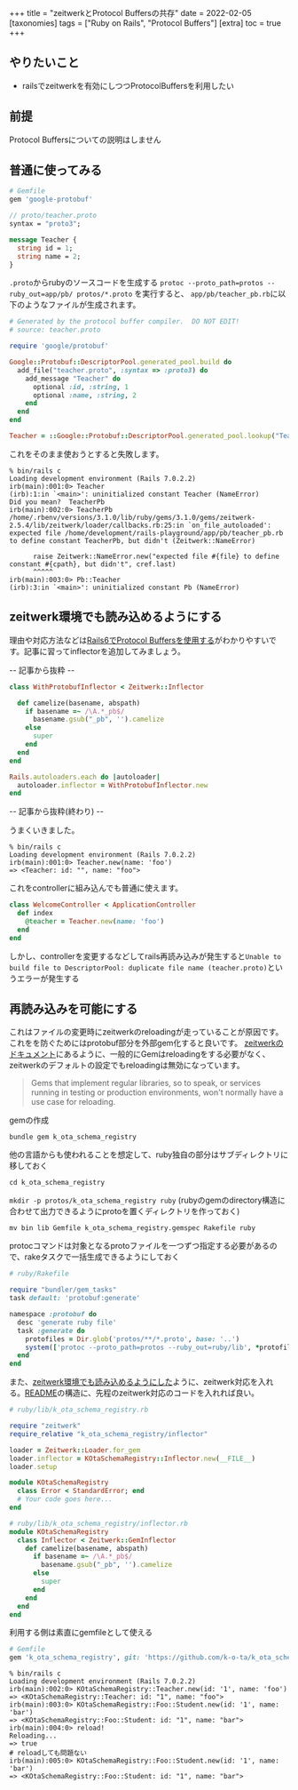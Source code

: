 +++
title = "zeitwerkとProtocol Buffersの共存"
date = 2022-02-05
[taxonomies]
tags = ["Ruby on Rails", "Protocol Buffers"]
[extra]
toc = true
+++

## やりたいこと
* railsでzeitwerkを有効にしつつProtocolBuffersを利用したい

## 前提
Protocol Buffersについての説明はしません

## 普通に使ってみる
```ruby
# Gemfile
gem 'google-protobuf'
```

```proto
// proto/teacher.proto
syntax = "proto3";

message Teacher {
  string id = 1;
  string name = 2;
}
```
`.proto`からrubyのソースコードを生成する
`protoc --proto_path=protos --ruby_out=app/pb/ protos/*.proto` を実行すると、 `app/pb/teacher_pb.rb`に以下のようなファイルが生成されます。
```ruby
# Generated by the protocol buffer compiler.  DO NOT EDIT!
# source: teacher.proto

require 'google/protobuf'

Google::Protobuf::DescriptorPool.generated_pool.build do
  add_file("teacher.proto", :syntax => :proto3) do
    add_message "Teacher" do
      optional :id, :string, 1
      optional :name, :string, 2
    end
  end
end

Teacher = ::Google::Protobuf::DescriptorPool.generated_pool.lookup("Teacher").msgclass
```

これをそのまま使おうとすると失敗します。
```
% bin/rails c
Loading development environment (Rails 7.0.2.2)
irb(main):001:0> Teacher
(irb):1:in `<main>': uninitialized constant Teacher (NameError)
Did you mean?  TeacherPb
irb(main):002:0> TeacherPb
/home/.rbenv/versions/3.1.0/lib/ruby/gems/3.1.0/gems/zeitwerk-2.5.4/lib/zeitwerk/loader/callbacks.rb:25:in `on_file_autoloaded': expected file /home/development/rails-playground/app/pb/teacher_pb.rb to define constant TeacherPb, but didn't (Zeitwerk::NameError)

      raise Zeitwerk::NameError.new("expected file #{file} to define constant #{cpath}, but didn't", cref.last)
      ^^^^^
irb(main):003:0> Pb::Teacher
(irb):3:in `<main>': uninitialized constant Pb (NameError)
```

## zeitwerk環境でも読み込めるようにする
理由や対応方法などは[Rails6でProtocol Buffersを使用する](https://qiita.com/moonstruckdrops@github/items/ad467f3149e0154b5b61)がわかりやすいです。記事に習ってinflectorを追加してみましょう。

-- 記事から抜粋 --
```ruby
class WithProtobufInflector < Zeitwerk::Inflector

  def camelize(basename, abspath)
    if basename =~ /\A.*_pb$/
      basename.gsub("_pb", '').camelize
    else
      super
    end
  end
end

Rails.autoloaders.each do |autoloader|
  autoloader.inflector = WithProtobufInflector.new
end
```
-- 記事から抜粋(終わり) --

うまくいきました。
```
% bin/rails c
Loading development environment (Rails 7.0.2.2)
irb(main):001:0> Teacher.new(name: 'foo')
=> <Teacher: id: "", name: "foo">
```

これをcontrollerに組み込んでも普通に使えます。
```ruby
class WelcomeController < ApplicationController
  def index
    @teacher = Teacher.new(name: 'foo')
  end
end
```

しかし、controllerを変更するなどしてrails再読み込みが発生すると`Unable to build file to DescriptorPool: duplicate file name (teacher.proto)`というエラーが発生する

## 再読み込みを可能にする
これはファイルの変更時にzeitwerkのreloadingが走っていることが原因です。これをを防ぐためにはprotobuf部分を外部gem化すると良いです。
[zeitwerkのドキュメント](https://github.com/fxn/zeitwerk#reloading)にあるように、一般的にGemはreloadingをする必要がなく、zeitwerkのデフォルトの設定でもreloadingは無効になっています。
> Gems that implement regular libraries, so to speak, or services running in testing or production environments, won't normally have a use case for reloading.

 gemの作成

`bundle gem k_ota_schema_registry`

他の言語からも使われることを想定して、ruby独自の部分はサブディレクトリに移しておく

`cd k_ota_schema_registry`

`mkdir -p protos/k_ota_schema_registry ruby` (rubyのgemのdirectory構造に合わせて出力できるようにprotoを置くディレクトリを作っておく)

`mv bin lib Gemfile k_ota_schema_registry.gemspec Rakefile ruby`


protocコマンドは対象となるprotoファイルを一つずつ指定する必要があるので、rakeタスクで一括生成できるようにしておく
```ruby
# ruby/Rakefile

require "bundler/gem_tasks"
task default: 'protobuf:generate'

namespace :protobuf do
  desc 'generate ruby file'
  task :generate do
    protofiles = Dir.glob('protos/**/*.proto', base: '..')
    system(['protoc --proto_path=protos --ruby_out=ruby/lib', *protofiles].join(' '), chdir: '..')
  end
end
```

また、[zeitwerk環境でも読み込めるようにした](#zeitwerk環境でも読み込めるようにする)ように、zeitwerk対応を入れる。[README](https://github.com/fxn/zeitwerk#custom-inflector)の構造に、先程のzeitwerk対応のコードを入れれば良い。
```ruby
# ruby/lib/k_ota_schema_registry.rb

require "zeitwerk"
require_relative "k_ota_schema_registry/inflector"

loader = Zeitwerk::Loader.for_gem
loader.inflector = KOtaSchemaRegistry::Inflector.new(__FILE__)
loader.setup

module KOtaSchemaRegistry
  class Error < StandardError; end
  # Your code goes here...
end

# ruby/lib/k_ota_schema_registry/inflector.rb
module KOtaSchemaRegistry
  class Inflector < Zeitwerk::GemInflector
    def camelize(basename, abspath)
      if basename =~ /\A.*_pb$/
        basename.gsub("_pb", '').camelize
      else
        super
      end
    end
  end
end
```

利用する側は素直にgemfileとして使える
```ruby
# Gemfile
gem 'k_ota_schema_registry', git: 'https://github.com/k-o-ta/k_ota_schema_registry.git', branch: 'main'
```

```
% bin/rails c
Loading development environment (Rails 7.0.2.2)
irb(main):002:0> KOtaSchemaRegistry::Teacher.new(id: '1', name: 'foo')
=> <KOtaSchemaRegistry::Teacher: id: "1", name: "foo">
irb(main):003:0> KOtaSchemaRegistry::Foo::Student.new(id: '1', name: 'bar')
=> <KOtaSchemaRegistry::Foo::Student: id: "1", name: "bar">
irb(main):004:0> reload!
Reloading...
=> true
# reloadしても問題ない
irb(main):005:0> KOtaSchemaRegistry::Foo::Student.new(id: '1', name: 'bar')
=> <KOtaSchemaRegistry::Foo::Student: id: "1", name: "bar">
```

